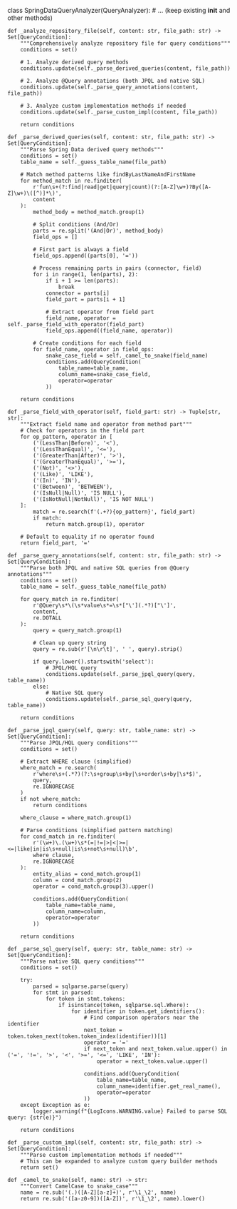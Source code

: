 class SpringDataQueryAnalyzer(QueryAnalyzer):
    # ... (keep existing __init__ and other methods)
    
    def _analyze_repository_file(self, content: str, file_path: str) -> Set[QueryCondition]:
        """Comprehensively analyze repository file for query conditions"""
        conditions = set()
        
        # 1. Analyze derived query methods
        conditions.update(self._parse_derived_queries(content, file_path))
        
        # 2. Analyze @Query annotations (both JPQL and native SQL)
        conditions.update(self._parse_query_annotations(content, file_path))
        
        # 3. Analyze custom implementation methods if needed
        conditions.update(self._parse_custom_impl(content, file_path))
        
        return conditions

    def _parse_derived_queries(self, content: str, file_path: str) -> Set[QueryCondition]:
        """Parse Spring Data derived query methods"""
        conditions = set()
        table_name = self._guess_table_name(file_path)
        
        # Match method patterns like findByLastNameAndFirstName
        for method_match in re.finditer(
            r'fun\s+(?:find|read|get|query|count)(?:[A-Z]\w+)?By([A-Z]\w+)\([^)]*\)',
            content
        ):
            method_body = method_match.group(1)
            
            # Split conditions (And/Or)
            parts = re.split('(And|Or)', method_body)
            field_ops = []
            
            # First part is always a field
            field_ops.append((parts[0], '='))
            
            # Process remaining parts in pairs (connector, field)
            for i in range(1, len(parts), 2):
                if i + 1 >= len(parts):
                    break
                connector = parts[i]
                field_part = parts[i + 1]
                
                # Extract operator from field part
                field_name, operator = self._parse_field_with_operator(field_part)
                field_ops.append((field_name, operator))
            
            # Create conditions for each field
            for field_name, operator in field_ops:
                snake_case_field = self._camel_to_snake(field_name)
                conditions.add(QueryCondition(
                    table_name=table_name,
                    column_name=snake_case_field,
                    operator=operator
                ))
        
        return conditions

    def _parse_field_with_operator(self, field_part: str) -> Tuple[str, str]:
        """Extract field name and operator from method part"""
        # Check for operators in the field part
        for op_pattern, operator in [
            ('(LessThan|Before)', '<'),
            ('(LessThanEqual)', '<='),
            ('(GreaterThan|After)', '>'),
            ('(GreaterThanEqual)', '>='),
            ('(Not)', '<>'),
            ('(Like)', 'LIKE'),
            ('(In)', 'IN'),
            ('(Between)', 'BETWEEN'),
            ('(IsNull|Null)', 'IS NULL'),
            ('(IsNotNull|NotNull)', 'IS NOT NULL')
        ]:
            match = re.search(f'(.+?){op_pattern}', field_part)
            if match:
                return match.group(1), operator
        
        # Default to equality if no operator found
        return field_part, '='

    def _parse_query_annotations(self, content: str, file_path: str) -> Set[QueryCondition]:
        """Parse both JPQL and native SQL queries from @Query annotations"""
        conditions = set()
        table_name = self._guess_table_name(file_path)
        
        for query_match in re.finditer(
            r'@Query\s*\(\s*value\s*=\s*["\'](.*?)["\']',
            content,
            re.DOTALL
        ):
            query = query_match.group(1)
            
            # Clean up query string
            query = re.sub(r'[\n\r\t]', ' ', query).strip()
            
            if query.lower().startswith('select'):
                # JPQL/HQL query
                conditions.update(self._parse_jpql_query(query, table_name))
            else:
                # Native SQL query
                conditions.update(self._parse_sql_query(query, table_name))
        
        return conditions

    def _parse_jpql_query(self, query: str, table_name: str) -> Set[QueryCondition]:
        """Parse JPQL/HQL query conditions"""
        conditions = set()
        
        # Extract WHERE clause (simplified)
        where_match = re.search(
            r'where\s+(.*?)(?:\s+group\s+by|\s+order\s+by|\s*$)', 
            query, 
            re.IGNORECASE
        )
        if not where_match:
            return conditions
            
        where_clause = where_match.group(1)
        
        # Parse conditions (simplified pattern matching)
        for cond_match in re.finditer(
            r'(\w+)\.(\w+)\s*(=|!=|>|<|>=|<=|like|in|is\s+null|is\s+not\s+null)\b',
            where_clause,
            re.IGNORECASE
        ):
            entity_alias = cond_match.group(1)
            column = cond_match.group(2)
            operator = cond_match.group(3).upper()
            
            conditions.add(QueryCondition(
                table_name=table_name,
                column_name=column,
                operator=operator
            ))
        
        return conditions

    def _parse_sql_query(self, query: str, table_name: str) -> Set[QueryCondition]:
        """Parse native SQL query conditions"""
        conditions = set()
        
        try:
            parsed = sqlparse.parse(query)
            for stmt in parsed:
                for token in stmt.tokens:
                    if isinstance(token, sqlparse.sql.Where):
                        for identifier in token.get_identifiers():
                            # Find comparison operators near the identifier
                            next_token = token.token_next(token.token_index(identifier))[1]
                            operator = '='
                            if next_token and next_token.value.upper() in ('=', '!=', '>', '<', '>=', '<=', 'LIKE', 'IN'):
                                operator = next_token.value.upper()
                            
                            conditions.add(QueryCondition(
                                table_name=table_name,
                                column_name=identifier.get_real_name(),
                                operator=operator
                            ))
        except Exception as e:
            logger.warning(f"{LogIcons.WARNING.value} Failed to parse SQL query: {str(e)}")
        
        return conditions

    def _parse_custom_impl(self, content: str, file_path: str) -> Set[QueryCondition]:
        """Parse custom implementation methods if needed"""
        # This can be expanded to analyze custom query builder methods
        return set()

    def _camel_to_snake(self, name: str) -> str:
        """Convert CamelCase to snake_case"""
        name = re.sub('(.)([A-Z][a-z]+)', r'\1_\2', name)
        return re.sub('([a-z0-9])([A-Z])', r'\1_\2', name).lower()
